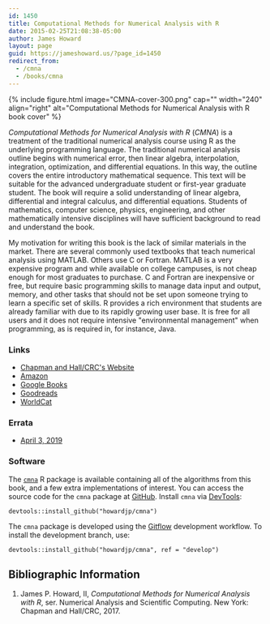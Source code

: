 ```yaml
---
id: 1450
title: Computational Methods for Numerical Analysis with R
date: 2015-02-25T21:08:38-05:00
author: James Howard
layout: page
guid: https://jameshoward.us/?page_id=1450
redirect_from:
  - /cmna
  - /books/cmna
---
```

{% include figure.html image="CMNA-cover-300.png"  cap="" width="240" align="right"
   alt="Computational Methods for Numerical Analysis with R book cover" %}

_Computational Methods for Numerical Analysis with R_ (_CMNA_) is
a treatment of the traditional numerical analysis course using R
as the underlying programming language. The traditional numerical
analysis outline begins with numerical error, then linear algebra,
interpolation, integration, optimization, and differential equations.
In this way, the outline covers the entire introductory mathematical
sequence. This text will be suitable for the advanced undergraduate
student or first-year graduate student. The book will require a
solid understanding of linear algebra, differential and integral
calculus, and differential equations. Students of mathematics,
computer science, physics, engineering, and other mathematically
intensive disciplines will have sufficient background to read and
understand the book.

My motivation for writing this book is the lack of similar materials
in the market. There are several commonly used textbooks that teach
numerical analysis using MATLAB. Others use C or Fortran. MATLAB
is a very expensive program and while available on college campuses,
is not cheap enough for most graduates to purchase. C and Fortran
are inexpensive or free, but require basic programming skills to
manage data input and output, memory, and other tasks that should
not be set upon someone trying to learn a specific set of skills.
R provides a rich environment that students are already familiar
with due to its rapidly growing user base. It is free for all users
and it does not require intensive "environmental management" when
programming, as is required in, for instance, Java.

### Links

*   [Chapman and Hall/CRC's Website](https://www.crcpress.com/9781498723633)
*   [Amazon](https://www.amazon.com/gp/product/1498723632)
*   [Google Books](https://books.google.com/books?id=Wu2CnQAACAAJ)
*   [Goodreads](https://www.goodreads.com/book/show/34454411)
*   [WorldCat](http://www.worldcat.org/oclc/1120511486)

### Errata

*   [April 3, 2019](/assets/files/CMNA-Errata-20190403.pdf)

### Software

The [`cmna`](https://cran.r-project.org/web/packages/cmna/index.html)
R package is available containing all of the algorithms from this
book, and a few extra implementations of interest. You can access
the source code for the `cmna` package at
[GitHub](https://github.com/howardjp/cmna). Install `cmna` via
[DevTools](https://github.com/hadley/devtools):

    devtools::install_github("howardjp/cmna")

The `cmna` package is developed using the
[Gitflow](https://www.atlassian.com/git/tutorials/comparing-workflows/gitflow-workflow)
development workflow. To install the development branch, use:

    devtools::install_github("howardjp/cmna", ref = "develop")

## Bibliographic Information

1. James P. Howard, II, _Computational Methods for Numerical Analysis with R_, ser. Numerical Analysis and Scientific Computing. New York: Chapman and Hall/CRC, 2017.
